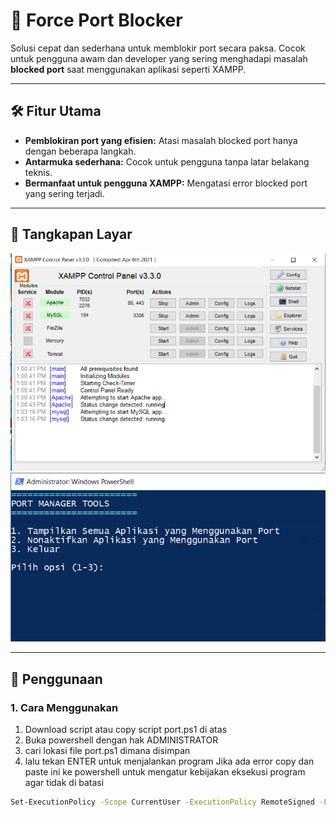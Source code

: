 # 🚀 Force Port Blocker
Solusi cepat dan sederhana untuk memblokir port secara paksa. Cocok untuk pengguna awam dan developer yang sering menghadapi masalah **blocked port** saat menggunakan aplikasi seperti XAMPP.

---

## 🛠️ Fitur Utama
- **Pemblokiran port yang efisien:** Atasi masalah blocked port hanya dengan beberapa langkah.
- **Antarmuka sederhana:** Cocok untuk pengguna tanpa latar belakang teknis.
- **Bermanfaat untuk pengguna XAMPP:** Mengatasi error blocked port yang sering terjadi.
---

## 📸 Tangkapan Layar
![Tangkapan layar xampp](https://github.com/Hidayathero/PORT-MANAGER-TOOLS/blob/main/gambar1.png?raw=true)
![Tangkapan layar program](https://github.com/Hidayathero/PORT-MANAGER-TOOLS/blob/main/Capture.PNG?raw=true)

---

## 🚀 Penggunaan
### 1. **Cara Menggunakan**
1. Download script atau copy script port.ps1 di atas
2. Buka powershell dengan hak ADMINISTRATOR
3. cari lokasi file port.ps1 dimana disimpan
4. lalu tekan ENTER untuk menjalankan program
Jika ada error copy dan paste ini ke powershell untuk mengatur kebijakan eksekusi program agar tidak di batasi
```bash
Set-ExecutionPolicy -Scope CurrentUser -ExecutionPolicy RemoteSigned -Force
